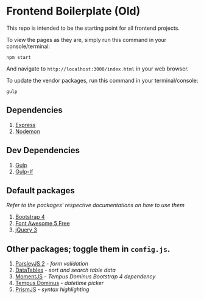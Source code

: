 # Frontend Boilerplate (Old)
This repo is intended to be the starting point for all frontend projects.

To view the pages as they are, simply run this command in your console/terminal:
```
npm start
```

And navigate to `http://localhost:3000/index.html` in your web browser.

To update the vendor packages, run this command in your terminal/console:
```
gulp
```

## Dependencies
1. [Express](https://expressjs.com/)
2. [Nodemon](https://nodemon.io/)

## Dev Dependencies
1. [Gulp](https://gulpjs.com/)
2. [Gulp-If](https://www.npmjs.com/package/gulp-if)

## Default packages
*Refer to the packages' respective documentations on how to use them*
1. [Bootstrap 4](https://getbootstrap.com/)
2. [Font Awesome 5 Free](https://fontawesome.com/)
3. [jQuery 3](http://jquery.com/)

## Other packages; toggle them in `config.js`.
1. [ParsleyJS 2](http://parsleyjs.org/) - _form validation_
2. [DataTables](https://datatables.net/) - _sort and search table data_
3. [MomentJS](https://momentjs.com/) - _Tempus Dominus Bootstrap 4 dependency_
4. [Tempus Dominus](https://tempusdominus.github.io/bootstrap-4/) - _datetime picker_
5. [PrismJS](https://prismjs.com/) - _syntax highlighting_
